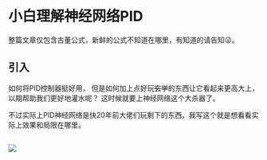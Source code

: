 小白理解神经网络PID
==========
整篇文章仅包含古董公式，新鲜的公式不知道在哪里，有知道的请告知:stuck_out_tongue_winking_eye:。

## 引入
如何将PID控制器挺好用，
但是如何加上点好玩~~玄学~~的东西让它看起来更高大上，
以期帮助我们更好地灌水呢？
这时候就要上神经网络这个大杀器了。

不过实际上PID神经网络是快20年前大佬们玩剩下的东西，我写这个就是想看看实际上效果和局限在哪里。

##

<img src="https://yuml.me/diagram/scruffy/class/[pid]"/>